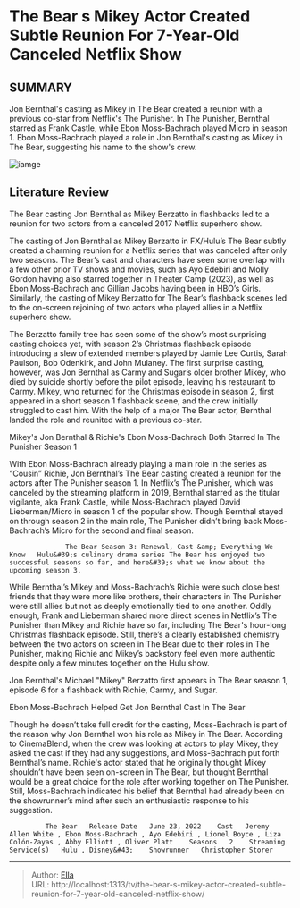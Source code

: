 # The Bear s Mikey Actor Created Subtle Reunion For 7-Year-Old Canceled Netflix Show


## SUMMARY 



  Jon Bernthal&#39;s casting as Mikey in The Bear created a reunion with a previous co-star from Netflix&#39;s The Punisher.   In The Punisher, Bernthal starred as Frank Castle, while Ebon Moss-Bachrach played Micro in season 1.   Ebon Moss-Bachrach played a role in Jon Bernthal&#39;s casting as Mikey in The Bear, suggesting his name to the show&#39;s crew.  

![iamge](https://static1.srcdn.com/wordpress/wp-content/uploads/2024/01/jonber-1.jpg)

## Literature Review
The Bear casting Jon Bernthal as Mikey Berzatto in flashbacks led to a reunion for two actors from a canceled 2017 Netflix superhero show.




The casting of Jon Bernthal as Mikey Berzatto in FX/Hulu’s The Bear subtly created a charming reunion for a Netflix series that was canceled after only two seasons. The Bear’s cast and characters have seen some overlap with a few other prior TV shows and movies, such as Ayo Edebiri and Molly Gordon having also starred together in Theater Camp (2023), as well as Ebon Moss-Bachrach and Gillian Jacobs having been in HBO’s Girls. Similarly, the casting of Mikey Berzatto for The Bear’s flashback scenes led to the on-screen rejoining of two actors who played allies in a Netflix superhero show.




The Berzatto family tree has seen some of the show’s most surprising casting choices yet, with season 2’s Christmas flashback episode introducing a slew of extended members played by Jamie Lee Curtis, Sarah Paulson, Bob Odenkirk, and John Mulaney. The first surprise casting, however, was Jon Bernthal as Carmy and Sugar’s older brother Mikey, who died by suicide shortly before the pilot episode, leaving his restaurant to Carmy. Mikey, who returned for the Christmas episode in season 2, first appeared in a short season 1 flashback scene, and the crew initially struggled to cast him. With the help of a major The Bear actor, Bernthal landed the role and reunited with a previous co-star.


 Mikey&#39;s Jon Bernthal &amp; Richie&#39;s Ebon Moss-Bachrach Both Starred In The Punisher Season 1 
         

With Ebon Moss-Bachrach already playing a main role in the series as “Cousin” Richie, Jon Bernthal’s The Bear casting created a reunion for the actors after The Punisher season 1. In Netflix’s The Punisher, which was canceled by the streaming platform in 2019, Bernthal starred as the titular vigilante, aka Frank Castle, while Moss-Bachrach played David Lieberman/Micro in season 1 of the popular show. Though Bernthal stayed on through season 2 in the main role, The Punisher didn’t bring back Moss-Bachrach’s Micro for the second and final season.




                  The Bear Season 3: Renewal, Cast &amp; Everything We Know   Hulu&#39;s culinary drama series The Bear has enjoyed two successful seasons so far, and here&#39;s what we know about the upcoming season 3.    

While Bernthal’s Mikey and Moss-Bachrach’s Richie were such close best friends that they were more like brothers, their characters in The Punisher were still allies but not as deeply emotionally tied to one another. Oddly enough, Frank and Lieberman shared more direct scenes in Netflix’s The Punisher than Mikey and Richie have so far, including The Bear&#39;s hour-long Christmas flashback episode. Still, there’s a clearly established chemistry between the two actors on screen in The Bear due to their roles in The Punisher, making Richie and Mikey’s backstory feel even more authentic despite only a few minutes together on the Hulu show.



Jon Bernthal&#39;s Michael &#34;Mikey&#34; Berzatto first appears in The Bear season 1, episode 6 for a flashback with Richie, Carmy, and Sugar.









 Ebon Moss-Bachrach Helped Get Jon Bernthal Cast In The Bear 
          

Though he doesn’t take full credit for the casting, Moss-Bachrach is part of the reason why Jon Bernthal won his role as Mikey in The Bear. According to CinemaBlend, when the crew was looking at actors to play Mikey, they asked the cast if they had any suggestions, and Moss-Bachrach put forth Bernthal’s name. Richie&#39;s actor stated that he originally thought Mikey shouldn’t have been seen on-screen in The Bear, but thought Bernthal would be a great choice for the role after working together on The Punisher. Still, Moss-Bachrach indicated his belief that Bernthal had already been on the showrunner’s mind after such an enthusiastic response to his suggestion.

             The Bear   Release Date   June 23, 2022    Cast   Jeremy Allen White , Ebon Moss-Bachrach , Ayo Edebiri , Lionel Boyce , Liza Colón-Zayas , Abby Elliott , Oliver Platt    Seasons   2    Streaming Service(s)   Hulu , Disney&#43;    Showrunner   Christopher Storer       






---

> Author: [Ella](https://instagram.hk.cn/)  
> URL: http://localhost:1313/tv/the-bear-s-mikey-actor-created-subtle-reunion-for-7-year-old-canceled-netflix-show/  


